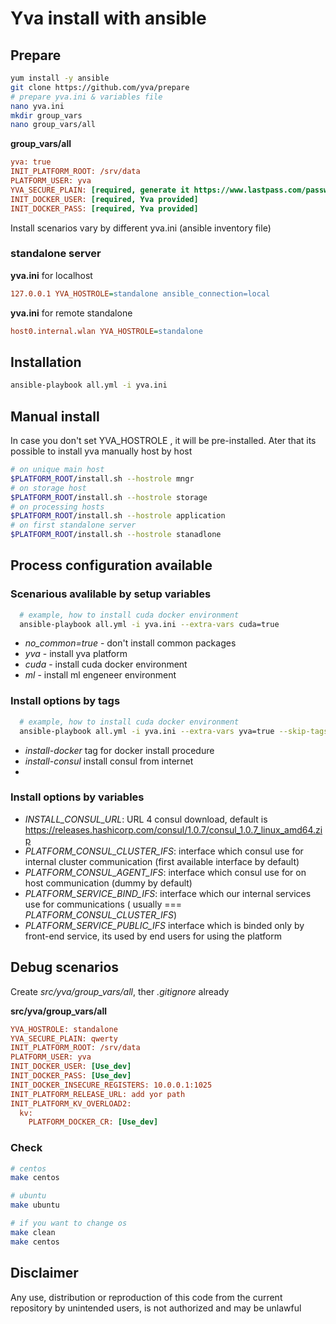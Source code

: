 # Yva install with ansible

## Prepare

```bash
yum install -y ansible
git clone https://github.com/yva/prepare
# prepare yva.ini & variables file 
nano yva.ini
mkdir group_vars
nano group_vars/all
```

**group_vars/all**

```ini
yva: true
INIT_PLATFORM_ROOT: /srv/data
PLATFORM_USER: yva
YVA_SECURE_PLAIN: [required, generate it https://www.lastpass.com/password-generator]
INIT_DOCKER_USER: [required, Yva provided]
INIT_DOCKER_PASS: [required, Yva provided]
```

Install scenarios vary by different yva.ini (ansible inventory file)

### standalone server

**yva.ini** for localhost

```ini
127.0.0.1 YVA_HOSTROLE=standalone ansible_connection=local
```

**yva.ini** for remote standalone

```ini
host0.internal.wlan YVA_HOSTROLE=standalone
```

## Installation

```bash
ansible-playbook all.yml -i yva.ini
```

## Manual install

In case you don't set YVA_HOSTROLE , it will be pre-installed. Ater that its possible to install yva manually host by host

```bash
# on unique main host
$PLATFORM_ROOT/install.sh --hostrole mngr
# on storage host
$PLATFORM_ROOT/install.sh --hostrole storage
# on processing hosts
$PLATFORM_ROOT/install.sh --hostrole application
# on first standalone server
$PLATFORM_ROOT/install.sh --hostrole stanadlone
```

## Process configuration available
### Scenarious avalilable by setup variables
  ```bash
    # example, how to install cuda docker environment
    ansible-playbook all.yml -i yva.ini --extra-vars cuda=true
  ```

  * *no_common=true* - don't install common packages
  * *yva* - install yva platform
  * *cuda* - install cuda docker environment
  * *ml* - install ml engeneer environment

### Install options by tags 
  ```bash
    # example, how to install cuda docker environment
    ansible-playbook all.yml -i yva.ini --extra-vars yva=true --skip-tags=install-docker
  ```

  * *install-docker* tag for docker install procedure
  * *install-consul* install consul from internet
  * 
### Install options by variables

  * *INSTALL_CONSUL_URL*:  URL 4 consul download, default is https://releases.hashicorp.com/consul/1.0.7/consul_1.0.7_linux_amd64.zip
  * *PLATFORM_CONSUL_CLUSTER_IFS*: interface which consul use for internal cluster communication (first available interface by default)
  * *PLATFORM_CONSUL_AGENT_IFS*: interface which consul use for on host communication (dummy by default)
  * *PLATFORM_SERVICE_BIND_IFS*: interface which our internal services use for communications ( usually === *PLATFORM_CONSUL_CLUSTER_IFS*)
  * *PLATFORM_SERVICE_PUBLIC_IFS*  interface which is binded only by front-end service, its used by end users for using the platform

## Debug scenarios

Create *src/yva/group_vars/all*, ther  *.gitignore*  already

**src/yva/group_vars/all**

```ini
YVA_HOSTROLE: standalone
YVA_SECURE_PLAIN: qwerty
INIT_PLATFORM_ROOT: /srv/data
PLATFORM_USER: yva
INIT_DOCKER_USER: [Use_dev]
INIT_DOCKER_PASS: [Use_dev]
INIT_DOCKER_INSECURE_REGISTERS: 10.0.0.1:1025
INIT_PLATFORM_RELEASE_URL: add yor path
INIT_PLATFORM_KV_OVERLOAD2:
  kv:
    PLATFORM_DOCKER_CR: [Use_dev]
```

### Check

```bash
# centos
make centos

# ubuntu
make ubuntu

# if you want to change os
make clean
make centos
```


## Disclaimer

Any use, distribution or reproduction of this code from the current repository by unintended users, is not authorized and may be unlawful

